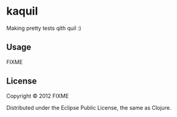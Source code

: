# kaquil

Making pretty tests qith quil :)

## Usage

FIXME

## License

Copyright © 2012 FIXME

Distributed under the Eclipse Public License, the same as Clojure.
